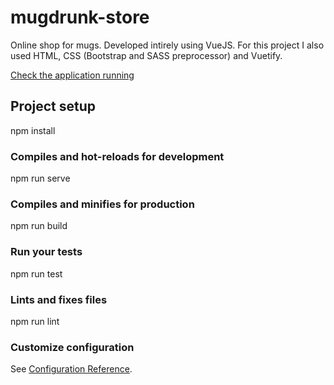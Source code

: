 # mugdrunk-store

Online shop for mugs. Developed intirely using VueJS. For this project I also used HTML, CSS (Bootstrap and SASS preprocessor) and Vuetify.

[Check the application running](http://mugdrunk-store.herokuapp.com/)

## Project setup

npm install

### Compiles and hot-reloads for development

npm run serve

### Compiles and minifies for production

npm run build

### Run your tests

npm run test

### Lints and fixes files

npm run lint

### Customize configuration
See [Configuration Reference](https://cli.vuejs.org/config/).
